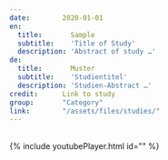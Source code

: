 ```yaml
---
date:        2020-01-01
en:
  title:       Sample
  subtitle:    'Title of Study'
  description: 'Abstract of study …'
de: 
  title:       Muster
  subtitle:    'Studientitel'
  description: 'Studien-Abstract …'
credit:      Link to study
group:       "Category"
link:        "/assets/files/studies/"
---
```

<object data="{{ page.link }}" style='height:calc(100vh - 400px); width: 100%' type='application/pdf'></object>
<br/>
{% include youtubePlayer.html id="" %}
